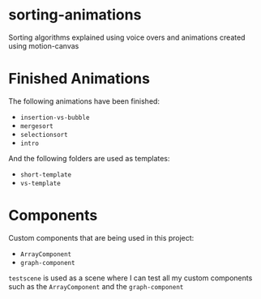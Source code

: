 # sorting-animations
Sorting algorithms explained using voice overs and animations created using motion-canvas

# Finished Animations
The following animations have been finished:
* `insertion-vs-bubble`
* `mergesort`
* `selectionsort`
* `intro`

And the following folders are used as templates:
* `short-template`
* `vs-template`

# Components
Custom components that are being used in this project:
* `ArrayComponent`
* `graph-component`

`testscene` is used as a scene where I can test all my custom components such as the `ArrayComponent` and the `graph-component`
